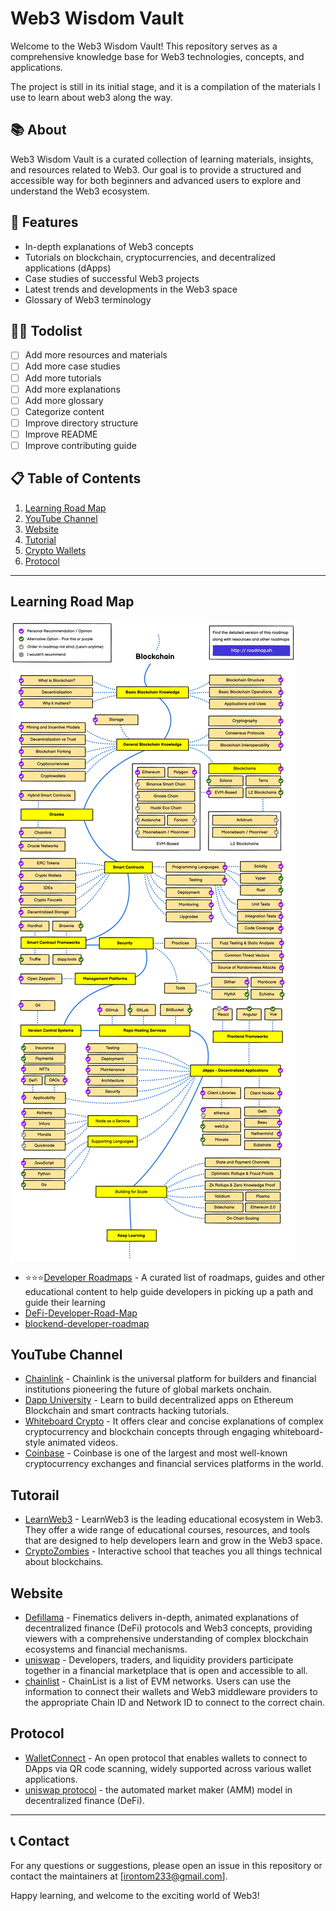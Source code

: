 # Web3 Wisdom Vault



Welcome to the Web3 Wisdom Vault! This repository serves as a comprehensive knowledge base for Web3 technologies, concepts, and applications.

The project is still in its initial stage, and it is a compilation of the materials I use to learn about web3 along the way.

## 📚 About
Web3 Wisdom Vault is a curated collection of learning materials, insights, and resources related to Web3. Our goal is to provide a structured and accessible way for both beginners and advanced users to explore and understand the Web3 ecosystem.

## 🌟 Features
- In-depth explanations of Web3 concepts
- Tutorials on blockchain, cryptocurrencies, and decentralized applications (dApps)
- Case studies of successful Web3 projects
- Latest trends and developments in the Web3 space
- Glossary of Web3 terminology

## 👌🏻 Todolist
- [ ] Add more resources and materials
- [ ] Add more case studies
- [ ] Add more tutorials
- [ ] Add more explanations
- [ ] Add more glossary
- [ ] Categorize content
- [ ] Improve directory structure
- [ ] Improve README
- [ ] Improve contributing guide

## 📋 Table of Contents

1. [Learning Road Map](#Learning-Road-Map)
2. [YouTube Channel](#YouTube-Channel)
3. [Website](#Website)
4. [Tutorial](#Tutorail)
5. [Crypto Wallets](#Crypto-Wallets)
6. [Protocol](#Protocol)

---
## Learning Road Map 

![blockchain Roadmap](./asserts/blockchain.jpg)

- ⭐⭐⭐[Developer Roadmaps](https://roadmap.sh/) - A curated list of roadmaps, guides and other educational content to help guide developers in picking up a path and guide their learning
- [DeFi-Developer-Road-Map](https://github.com/OffcierCia/DeFi-Developer-Road-Map?tab=readme-ov-file)
- [blockend-developer-roadmap](https://github.com/Envoy-VC/blockend-developer-roadmap)
  
## YouTube Channel

- [Chainlink](https://www.youtube.com/c/chainlink/playlists) - Chainlink is the universal platform for builders and financial institutions pioneering the future of global markets onchain.
- [Dapp University](https://youtube.com/c/DappUniversity) - Learn to build decentralized apps on Ethereum Blockchain and smart contracts hacking tutorials.
- [Whiteboard Crypto](https://www.youtube.com/@WhiteboardCrypto/featured) - It offers clear and concise explanations of complex cryptocurrency and blockchain concepts through engaging whiteboard-style animated videos.
- [Coinbase](https://www.youtube.com/@coinbase/videos) - Coinbase is one of the largest and most well-known cryptocurrency exchanges and financial services platforms in the world.

## Tutorail
- [LearnWeb3](https://learnweb3.io/) - LearnWeb3 is the leading educational ecosystem in Web3. They offer a wide range of educational courses, resources, and tools that are designed to help developers learn and grow in the Web3 space.
- [CryptoZombies](https://cryptozombies.io) - Interactive school that teaches you all things technical about blockchains.

## Website

- [Defillama](https://defillama.com/) - Finematics delivers in-depth, animated explanations of decentralized finance (DeFi) protocols and Web3 concepts, providing viewers with a comprehensive understanding of complex blockchain ecosystems and financial mechanisms.
- [uniswap](https://uniswap.org/) - Developers, traders, and liquidity providers participate together in a financial marketplace that is open and accessible to all.
- [chainlist](https://chainlist.org/) - ChainList is a list of EVM networks. Users can use the information to connect their wallets and Web3 middleware providers to the appropriate Chain ID and Network ID to connect to the correct chain.



## Protocol

- [WalletConnect](https://walletconnect.com/) - An open protocol that enables wallets to connect to DApps via QR code scanning, widely supported across various wallet applications.
- [uniswap protocol](https://uniswap.org/) - the automated market maker (AMM) model in decentralized finance (DeFi).

---
## 📞 Contact
For any questions or suggestions, please open an issue in this repository or contact the maintainers at [irontom233@gmail.com].

Happy learning, and welcome to the exciting world of Web3!



